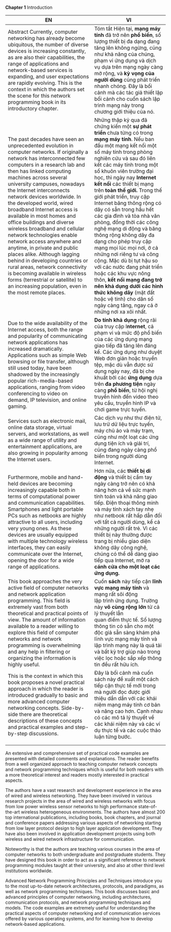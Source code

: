 **Chapter 1**
Introduction

| EN                                                           | VI                                                           |
| ------------------------------------------------------------ | ------------------------------------------------------------ |
| Abstract Currently, computer networking has already become ubiquitous, the number of diverse devices is increasing constantly, as are also their capabilities, the range of applications and network-based services is expanding, and user expectations are rapidly evolving. This is the context in which the authors set the scene for this network programming book in its introductory chapter. | Tóm tắt Hiện tại, **mạng máy tính** đã trở nên **phổ biến**, số lượng thiết bị đa dạng đang tăng lên không ngừng, cũng như khả năng của chúng, phạm vi ứng dụng và dịch vụ dựa trên mạng ngày càng mở rộng, và **kỳ vọng của người dùng** cũng phát triển nhanh chóng. Đây là bối cảnh mà các tác giả thiết lập bối cảnh cho cuốn sách lập trình mạng này trong chương giới thiệu của nó. |
| The past decades have seen an unprecedented evolution in computer networks. If originally a network has interconnected few computers in a research lab and then has linked computing machines across several university campuses, nowadays the Internet interconnects network devices worldwide. In the developed world, wired broadband Internet access is available in most homes and office buildings and diverse wireless broadband and cellular network technologies enable network access anywhere and anytime, in private and public places alike. Although lagging behind in developing countries or rural areas, network connectivity is becoming available in wireless forms (terrestrial or satellite) to an increasing population, even in the most remote places.<br> | Những thập kỷ qua đã chứng kiến một **sự phát triển** chưa từng có trong **mạng máy tính**. Nếu ban đầu một mạng kết nối một số máy tính trong phòng nghiên cứu và sau đó liên kết các máy tính trong một số khuôn viên trường đại học, thì ngày nay **Internet** **kết** **nối** các thiết bị mạng trên **toàn thế giới.** Trong thế giới phát triển, truy cập Internet băng thông rộng có dây có sẵn trong hầu hết các gia đình và tòa nhà văn phòng, đồng thời các công nghệ mạng di động và băng thông rộng không dây đa dạng cho phép truy cập mạng mọi lúc mọi nơi, ở cả những nơi riêng tư và công cộng. Mặc dù bị tụt hậu so với các nước đang phát triển hoặc các khu vực nông thôn, **kết nối mạng đang trở nên khả dụng dưới các hình thức không dây** (mặt đất hoặc vệ tinh) cho dân số ngày càng tăng, ngay cả ở những nơi xa xôi nhất.<br> |
| Due to the wide availability of the Internet access, both the range and popularity of communicating network applications has increased dramatically. Applications such as simple Web browsing or file transfer, although still used today, have been shadowed by the increasingly popular rich-media-based applications, ranging from video conferencing to video on demand, IP television, and online gaming. | **Do tính khả dụng** rộng rãi của truy cập I**nternet**, cả phạm vi và mức độ phổ biến của các ứng dụng mạng giao tiếp đã tăng lên đáng kể. Các ứng dụng như duyệt Web đơn giản hoặc truyền tệp, mặc dù vẫn được sử dụng ngày nay, đã bị che khuất bởi các **ứng dụng** dựa trên **đa phương tiện** ngày càng **phổ biến**, từ hội nghị truyền hình đến video theo yêu cầu, truyền hình IP và chơi game trực tuyến. |
| Services such as electronic mail, online data storage, virtual servers, and workstations, as well as a wide range of utility and entertainment applications, are also growing in popularity among the Internet users. | Các dịch vụ như thư điện tử, lưu trữ dữ liệu trực tuyến, máy chủ ảo và máy trạm, cũng như một loạt các ứng dụng tiện ích và giải trí, cũng đang ngày càng phổ biến trong người dùng Internet. |
| Furthermore, mobile and hand-held devices are becoming increasingly capable both in terms of computational power and communication capabilities. Smartphones and light portable PCs such as netbooks are highly attractive to all users, including very young ones. As these devices are usually equipped with multiple technology wireless interfaces, they can easily communicate over the Internet, opening the door for a wide range of applications. | Hơn nữa, các **thiết bị di động** và thiết bị cầm tay ngày càng trở nên có khả năng hơn cả về sức mạnh tính toán và khả năng giao tiếp. Điện thoại thông minh và máy tính xách tay nhẹ như netbook rất hấp dẫn đối với tất cả người dùng, kể cả những người rất trẻ. Vì các thiết bị này thường được trang bị nhiều giao diện không dây công nghệ, chúng có thể dễ dàng giao tiếp qua Internet, mở ra **cánh cửa cho một loạt các ứng dụng.** |
| This book approaches the very active field of computer networks and network application programming. This field is extremely vast from both theoretical and practical points of view. The amount of information available to a reader willing to explore this field of computer networks and network programming is overwhelming and any help in filtering or organizing the information is highly useful. | Cuốn **sách** này tiếp cận **lĩnh vực mạng máy tính** và mạng rất sôi động<br/>lập trình ứng dụng. Trường này **vô cùng rộng lớn** từ cả lý thuyết lẫn<br/>quan điểm thực tế. Số lượng thông tin có sẵn cho một độc giả sẵn sàng khám phá lĩnh vực mạng máy tính và lập trình mạng này là quá tải và bất kỳ trợ giúp nào trong việc lọc hoặc sắp xếp thông tin đều rất hữu ích. |
| This is the context in which this book proposes a novel practical approach in which the reader is introduced gradually to basic and more advanced computer networking concepts. Side-by-side there are theoretical descriptions of these concepts and practical examples and step-by-step discussions. | Đây là bối cảnh mà cuốn sách này đề xuất một cách tiếp cận thực tế mới trong mà người đọc được giới thiệu dần dần với các khái niệm mạng máy tính cơ bản và nâng cao hơn. Cạnh nhau có các mô tả lý thuyết về các khái niệm này và các ví dụ thực tế và các cuộc thảo luận từng bước. |
|                                                              |                                                              |
|                                                              |                                                              |











An extensive and comprehensive set of practical code examples are presented
with detailed comments and explanations. The reader benefits from a well organized approach to teaching computer network concepts and network programming techniques which is useful for both readers with a more theoretical interest and readers mostly interested in practical aspects.

The authors have a vast research and development experience in the area of wired and wireless networking. They have been involved in various research projects in the area of wired and wireless networks with focus from low power wireless sensor networks to high performance state-of-the-art wireless heterogeneous environments. The authors have almost 200 top international publications, including books, book chapters, and journal and conference papers addressing various aspects of networking starting from low layer protocol design to high layer application development. They have also been involved in application development projects using both wireless and wired network infrastructure for communication.

Noteworthy is that the authors are teaching various courses in the area of computer networks to both undergraduate and postgraduate students. They have designed this book in order to act as a significant reference to network programming modules taught at their university, and also at other third level institutions worldwide.

Advanced Network Programming Principles and Techniques introduce you to
the most up-to-date network architectures, protocols, and paradigms, as well as network programming techniques. This book discusses basic and advanced principles of computer networking, including architectures, communication protocols, and network programming techniques and models. The code examples are extremely useful for understanding the practical aspects of computer networking and of communication services offered by various operating systems, and for learning how to develop network-based applications.